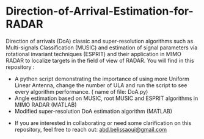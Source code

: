 # Direction-of-Arrival-Estimation-for-RADAR
Direction of arrivals (DoA) classic and super-resolution algorithms such as Multi-signals Classification (MUSIC) and estimation of signal parameters via rotational invariant techniques (ESPRIT) and their application in MIMO RADAR to localize targets in the field of view of RADAR. 
You will find in this repository :
- A python script demonstrating the importance of using more Uniform Linear Antenna, change the number of ULA and run the script to see every algorithm performance. ( name of file: DoA.py)
- Angle estimation based on MUSIC, root MUSIC and ESPRIT algorithms in MIMO RADAR (MATLAB)
- Modified super-resolution DoA estimation algorithm (MATLAB)






* If you are interested in collaborating or need some clarification on this repository, feel free to reach out: abd.belissaoui@gmail.com
